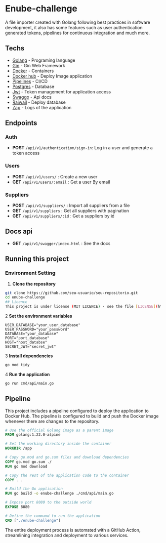 # Enube-challenge

A file importer created with Golang following best practices in software development, it also has some features such as user authentication generated tokens, pipelines for continuous integration and much more.

## Techs

* [Golang](https://go.dev/) - Programing language
* [Gin](https://github.com/gin-gonic/gin) - Gin Web Framework
* [Docker](https://www.docker.com/) - Containers
* [Docker hub](https://www.docker.com/) - Deploy Image application
* [Pipelines](https://docs.github.com/pt/actions) - CI/CD
* [Postgres](https://www.postgresql.org/) - Database
* [Jwt](https://www.postgresql.org/) - Token management for application access
* [Swaggo](https://github.com/swaggo) - Api docs
* [Raiwail](https://github.com/swaggo) - Deploy database
* [Zap](https://github.com/uber-go/zap) - Logs of the application

## **Endpoints**

### Auth
- **POST** `/api/v1/authentication/sign-in`: Log in a user and generate a token access

### Users

- **POST** `/api/v1/users/` : Create a new user
- **GET** `/api/v1/users/:email` : Get a user By email 

### Suppliers

- **POST** `/api/v1/suppliers/` : Import all suppliers from a file
- **GET** `/api/v1/suppliers` : Get all suppliers with pagination
- **GET** `/api/v1/suppliers/:id` : Get a suppliers by id

## Docs api

- **GET** `/api/v1/swagger/index.html` : See the docs


## Running this project

### Environment Setting

1. **Clone the repository**

 ```bash
 git clone https://github.com/seu-usuario/seu-repositorio.git
 cd enube-challenge
## Licence
This project is under license (MIT LICENCE) - see the file [LICENSE](https://github.com/hebertsanto/enube-challenge/blob/main/LICENCE) to more details
```

2 **Set the environment variables**

```
USER_DATABASE="your_user_database"
USER_PASSWORD="your_password"
DATABASE="your_database"
PORT="port_database"
HOST="host_databse"
SECRET_JWT="secret_jwt"
```

3 **Install dependencies**

```bash
go mod tidy
```

4 **Run the application**

```bash
go run cmd/api/main.go
```

## Pipeline

This project includes a pipeline configured to deploy the application to Docker Hub. The pipeline is configured to build and push the Docker image whenever there are changes to the repository.

```dockerfile
# Use the official Golang image as a parent image
FROM golang:1.22.0-alpine

# Set the working directory inside the container
WORKDIR /app

# Copy go.mod and go.sum files and download dependencies
COPY go.mod go.sum ./
RUN go mod download

# Copy the rest of the application code to the container
COPY . .

# Build the Go application
RUN go build -o enube-challenge ./cmd/api/main.go

# Expose port 8080 to the outside world
EXPOSE 8080

# Define the command to run the application
CMD ["./enube-challenge"]

```

The entire deployment process is automated with a GitHub Action, streamlining integration and deployment to various services.